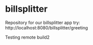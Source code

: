 # billsplitter
Repository for our billsplitter app
try: http://localhost:8080/billsplitter/greeting

Testing remote build2
